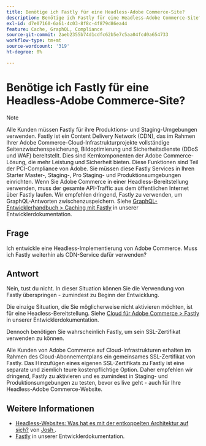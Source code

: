```yaml
---
title: Benötige ich Fastly für eine Headless-Adobe Commerce-Site?
description: Benötige ich Fastly für eine Headless-Adobe Commerce-Site?
exl-id: d7e07160-6a61-4c03-8f8c-4f879d86ea44
feature: Cache, GraphQL, Compliance
source-git-commit: 2aeb2355b74d1cdfc62b5e7c5aa04fcd0a654733
workflow-type: tm+mt
source-wordcount: '319'
ht-degree: 0%

---
```


# Benötige ich Fastly für eine Headless-Adobe Commerce-Site?

>[!NOTE]
>
>Alle Kunden müssen Fastly für ihre Produktions- und Staging-Umgebungen verwenden. Fastly ist ein Content Delivery Network (CDN), das im Rahmen Ihrer Adobe Commerce-Cloud-Infrastrukturprojekte vollständige Seitenzwischenspeicherung, Bildoptimierung und Sicherheitsdienste (DDoS und WAF) bereitstellt. Dies sind Kernkomponenten der Adobe Commerce-Lösung, die mehr Leistung und Sicherheit bieten. Diese Funktionen sind Teil der PCI-Compliance von Adobe. Sie müssen diese Fastly Services in Ihren Starter Master-, Staging-, Pro Staging- und Produktionsumgebungen einrichten. Wenn Sie Adobe Commerce in einer Headless-Bereitstellung verwenden, muss der gesamte API-Traffic aus dem öffentlichen Internet über Fastly laufen. Wir empfehlen dringend, Fastly zu verwenden, um GraphQL-Antworten zwischenzuspeichern. Siehe [GraphQL-Entwicklerhandbuch > Caching mit Fastly](https://developer.adobe.com/commerce/webapi/graphql/usage/caching/#caching-with-fastly) in unserer Entwicklerdokumentation.

## **Frage**

Ich entwickle eine Headless-Implementierung von Adobe Commerce. Muss ich Fastly weiterhin als CDN-Service dafür verwenden?

## **Antwort**

Nein, tust du nicht. In dieser Situation können Sie die Verwendung von Fastly überspringen - zumindest zu Beginn der Entwicklung.

Die einzige Situation, die Sie möglicherweise nicht aktivieren möchten, ist für eine Headless-Bereitstellung.
Siehe [Cloud für Adobe Commerce > Fastly](https://experienceleague.adobe.com/de/docs/commerce-cloud-service/user-guide/cdn/fastly) in unserer Entwicklerdokumentation.

Dennoch benötigen Sie wahrscheinlich Fastly, um sein SSL-Zertifikat verwenden zu können.

Alle Kunden von Adobe Commerce auf Cloud-Infrastrukturen erhalten im Rahmen des Cloud-Abonnementplans ein gemeinsames SSL-Zertifikat von Fastly. Das Hinzufügen eines eigenen SSL-Zertifikats zu Fastly ist eine separate und ziemlich teure kostenpflichtige Option. Daher empfehlen wir dringend, Fastly zu aktivieren und es zumindest in Staging- und Produktionsumgebungen zu testen, bevor es live geht - auch für Ihre Headless-Adobe Commerce-Website.

## Weitere Informationen

* [Headless-Websites: Was hat es mit der entkoppelten Architektur auf sich?](https://pantheon.io/blog/headless-websites-whats-big-deal-decoupled-architecture) von [Josh ](https://pantheon.io/team/josh-koenig).
* [Fastly](https://experienceleague.adobe.com/de/docs/commerce-cloud-service/user-guide/cdn/fastly) in unserer Entwicklerdokumentation.
